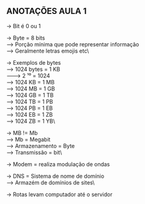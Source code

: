 ## ANOTAÇÕES AULA 1

-> Bit é 0 ou 1

-> Byte = 8 bits\
    --> Porção mínima que pode representar informação\
    --> Geralmente letras emojis etc\

-> Exemplos de bytes\
    --> 1024 bytes = 1 KB\
        ---> 2 ¹⁰ = 1024\
    --> 1024 KB = 1 MB\
    --> 1024 MB = 1 GB\
    --> 1024 GB = 1 TB\
    --> 1024 TB = 1 PB\
    --> 1024 PB = 1 EB\
    --> 1024 EB = 1 ZB\
    --> 1024 ZB = 1 YB\

-> MB != Mb\
    --> Mb = Megabit\
    --> Armazenamento = Byte\
    --> Transmissão = bit\

-> Modem = realiza modulação de ondas

-> DNS = Sistema de nome de domínio\
    --> Armazém de domínios de sites\

-> Rotas levam computador até o servidor